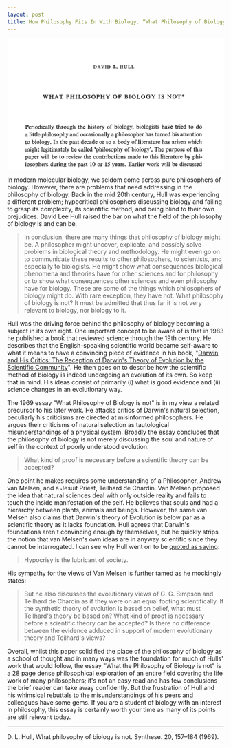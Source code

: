 ```yaml
---
layout: post
title: How Philosophy Fits In With Biology. “What Philosophy of Biology is not” by David Hull, 1969
---
```


![Snapshot of the what biology is not](/images/Hull1969.png)

In modern molecular biology, we seldom come across pure philosophers of biology. However, there are problems that need addressing in the philosophy of biology. Back in the mid 20th century, Hull was experiencing a different problem; hypocritical philosophers discussing biology and failing to grasp its complexity, its scientific method, and being blind to their own prejudices. David Lee Hull raised the bar on what the field of the philosophy of biology is and can be.

> In conclusion, there are many things that philosophy of biology might be. A philosopher might uncover, explicate, and possibly solve problems in biological theory and methodology. He might even go on to communicate these results to other philosophers, to scientists, and especially to biologists. He might show what consequences biological phenomena and theories have for other sciences and for philosophy or to show what consequences other sciences and even philosophy have for biology. These are some of the things which philosophers of biology might do. With rare exception, they have not. What philosophy of biology is not? It must be admitted that thus far it is not very relevant to biology, nor biology to it.

Hull was the driving force behind the philosophy of biology becoming a subject in its own right. One important concept to be aware of is that in 1983 he published a book that reviewed science through the 19th century. He describes that the English-speaking scientific world became self-aware to what it means to have a convincing piece of evidence in his book, "[Darwin and His Critics: The Reception of Darwin's Theory of Evolution by the Scientific Community](http://www.goodreads.com/book/show/1079778.Darwin_and_His_Critics)". He then goes on to describe how the scientific method of biology is indeed undergoing an evolution of its own. So keep that in mind. His ideas consist of primarily (i) what is good evidence and (ii) science changes in an evolutionary way.

The 1969 essay "What Philosophy of Biology is not" is in my view a related precursor to his later work. He attacks critics of Darwin's natural selection, peculiarly his criticisms are directed at misinformed philosophers. He argues their criticisms of natural selection as tautological misunderstandings of a physical system. Broadly the essay concludes that the philosophy of biology is not merely discussing the soul and nature of self in the context of poorly understood evolution.

> What kind of proof is necessary before a scientific theory can be accepted?

One point he makes requires some understanding of a Philosopher, Andrew van Melsen, and a Jesuit Priest, Teilhard de Chardin. Van Melsen proposed the idea that natural sciences deal with only outside reality and fails to touch the inside manifestation of the self. He believes that souls and had a hierarchy between plants, animals and beings. However, the same van Melsen also claims that Darwin's theory of Evolution is below par as a scientific theory as it lacks foundation. Hull agrees that Darwin's foundations aren't convincing enough by themselves, but he quickly strips the notion that van Melsen's own ideas are in anyway scientific since they cannot be interrogated. I can see why Hull went on to be [quoted as saying](https://en.wikiquote.org/wiki/David_Hull):

> Hypocrisy is the lubricant of society.

His sympathy for the views of Van Melsen is further tamed as he mockingly states:

> But he also discusses the evolutionary views of G. G. Simpson and Teilhard de Chardin as if they were on an equal footing scientifically. If the synthetic theory of evolution is based on belief, what must Teilhard's theory be based on? What kind of proof is necessary before a scientific theory can be accepted? Is there no difference between the evidence adduced in support of modern evolutionary theory and Teilhard's views?

Overall, whilst this paper solidified the place of the philosophy of biology as a school of thought and in many ways was the foundation for much of Hulls' work that would follow, the essay "What the Philosophy of Biology is not" is a 28 page dense philosophical exploration of an entire field covering the life work of many philosophers; it's not an easy read and has few conclusions the brief reader can take away confidently. But the frustration of Hull and his whimsical rebuttals to the misunderstandings of his peers and colleagues have some gems. If you are a student of biology with an interest in philosophy, this essay is certainly worth your time as many of its points are still relevant today.

* * *

D. L. Hull, What philosophy of biology is not. Synthese. 20, 157–184 (1969).
